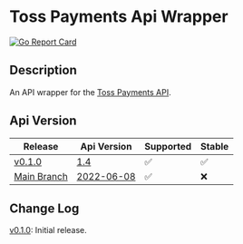 # Toss Payments Api Wrapper
[![Go Report Card](https://goreportcard.com/badge/github.com/DeltaLaboratory/TossPaymentsApi)](https://goreportcard.com/report/github.com/DeltaLaboratory/TossPaymentsApi)

## Description
 An API wrapper for the [Toss Payments API](https://docs.tosspayments.com/reference).

## Api Version
| Release                                                                          | Api Version                                                                 | Supported          | Stable             |
|----------------------------------------------------------------------------------|-----------------------------------------------------------------------------|--------------------|--------------------|
| [v0.1.0](https://github.com/DeltaLaboratory/TossPaymentsApi/releases/tag/v0.1.0) | [1.4](https://docs.tosspayments.com/reference/versioning#v14-)              | :white_check_mark: | :white_check_mark: |
| [Main Branch](https://github.com/DeltaLaboratory/TossPaymentsApi/tree/main)      | [2022-06-08](https://docs.tosspayments.com/reference/versioning#2022-06-08) | :white_check_mark: | :x:                |
 
## Change Log
 [v0.1.0](https://github.com/DeltaLaboratory/TossPaymentsApi/releases/tag/v0.1.0): Initial release.
 